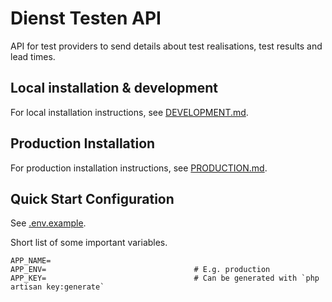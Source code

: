 # Dienst Testen API

API for test providers to send details about test realisations, test results and lead times.

## Local installation & development

For local installation instructions, see [DEVELOPMENT.md](documentation/DEVELOPMENT.md).

## Production Installation

For production installation instructions, see [PRODUCTION.md](documentation/PRODUCTION.md).

## Quick Start Configuration

See [.env.example](./.env.example).

Short list of some important variables.

```
APP_NAME=
APP_ENV=			                     # E.g. production
APP_KEY=                                 # Can be generated with `php artisan key:generate`
```
